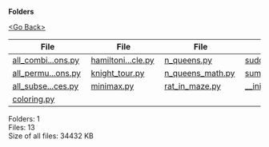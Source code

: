 **Folders**

[&lt;Go Back&gt;](../right.html)

  

<table><thead><tr class="header"><th><strong>File</strong></th><th><strong>File</strong></th><th><strong>File</strong></th><th><strong>File</strong></th></tr></thead><tbody><tr class="odd"><td><a href="all_combinations.py">all_combi...ons.py</a> </td><td><a href="hamiltonian_cycle.py">hamiltoni...cle.py</a> </td><td><a href="n_queens.py">n_queens.py</a> </td><td><a href="sudoku.py">sudoku.py</a> </td></tr><tr class="even"><td><a href="all_permutations.py">all_permu...ons.py</a> </td><td><a href="knight_tour.py">knight_tour.py</a> </td><td><a href="n_queens_math.py">n_queens_math.py</a> </td><td><a href="sum_of_subsets.py">sum_of_subsets.py</a> </td></tr><tr class="odd"><td><a href="all_subsequences.py">all_subse...ces.py</a> </td><td><a href="minimax.py">minimax.py</a> </td><td><a href="rat_in_maze.py">rat_in_maze.py</a> </td><td><a href="__init__.py">__init__.py</a> </td></tr><tr class="even"><td><a href="coloring.py">coloring.py</a> </td><td></td><td></td><td></td></tr></tbody></table>

Folders: 1  
Files: 13  
Size of all files: 34432 KB
